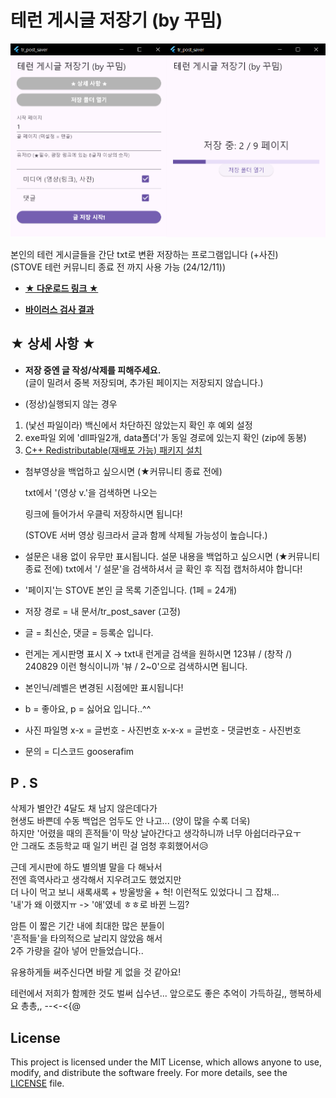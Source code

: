 # 테런 게시글 저장기 (by 꾸밈)
![실행 화면](introduce.png)

본인의 테런 게시글들을 간단 txt로 변환 저장하는 프로그램입니다 (+사진)
<br>(STOVE 테런 커뮤니티 종료 전 까지 사용 가능 (24/12/11))

- **[★ 다운로드 링크 ★](https://drive.google.com/file/d/1kyzFBn_66mjIoIdpiZLsrRa4yu_Hj2hO/view)**

- **[바이러스 검사 결과](https://www.virustotal.com/gui/file/ca4ef7f28fa76880167fd20c2c7bdb608ab5b5c6b7c35da9987348a67bcd6788)**

## ★ 상세 사항 ★
- **저장 중엔 글 작성/삭제를 피해주세요.**
<br>(글이 밀려서 중복 저장되며, 추가된 페이지는 저장되지 않습니다.)

- (정상)실행되지 않는 경우
1. (낯선 파일이라) 백신에서 차단하진 않았는지 확인 후 예외 설정
2. exe파일 외에 'dll파일2개, data폴더'가 동일 경로에 있는지 확인 (zip에 동봉)
3. [C++ Redistributable(재배포 가능) 패키지 설치](https://learn.microsoft.com/ko-kr/cpp/windows/latest-supported-vc-redist?view=msvc-170#latest-microsoft-visual-c-redistributable-version)


- 첨부영상을 백업하고 싶으시면 (★커뮤니티 종료 전에)


  txt에서 '(영상 v.'을 검색하면 나오는

  링크에 들어가서 우클릭 저장하시면 됩니다!

  (STOVE 서버 영상 링크라서 글과 함께 삭제될 가능성이 높습니다.)

- 설문은 내용 없이 유무만 표시됩니다.
  설문 내용을 백업하고 싶으시면 (★커뮤니티 종료 전에)
  txt에서 '/ 설문'을 검색하셔서 글 확인 후 직접 캡처하셔야 합니다!

- '페이지'는 STOVE 본인 글 목록 기준입니다. (1페 = 24개)

- 저장 경로 = 내 문서/tr_post_saver (고정)

- 글 = 최신순, 댓글 = 등록순 입니다.

- 런게는 게시판명 표시 X
  -> txt내 런게글 검색을 원하시면
     123뷰 / (창작 /) 240829 이런 형식이니까
     '뷰 / 2~0'으로 검색하시면 됩니다.

- 본인닉/레벨은 변경된 시점에만 표시됩니다!

- b = 좋아요, p = 싫어요 입니다..^^

- 사진 파일명
  x-x = 글번호 - 사진번호
  x-x-x = 글번호 - 댓글번호 - 사진번호

- 문의 = 디스코드 gooserafim

## P . S
삭제가 별안간 4달도 채 남지 않은데다가
<br>현생도 바쁜데 수동 백업은 엄두도 안 나고... (양이 많을 수록 더욱)
<br>하지만 '어렸을 때의 흔적들'이 막상 날아간다고 생각하니까 너무 아쉽더라구요ㅜ
<br>안 그래도 초등학교 때 일기 버린 걸 엄청 후회했어서😥


근데 게시판에 하도 별의별 말을 다 해놔서
<br>전엔 흑역사라고 생각해서 지우려고도 했었지만
<br>더 나이 먹고 보니 새록새록 + 방울방울 + 헉! 이런적도 있었다니 그 잡채...
<br>'내'가 왜 이랬지ㅠ -> '애'였네 ㅎㅎ로 바뀐 느낌?


암튼 이 짧은 기간 내에 최대한 많은 분들이
<br>'흔적들'을 타의적으로 날리지 않았음 해서
<br>2주 가량을 갈아 넣어 만들었습니다..

유용하게들 써주신다면 바랄 게 없을 것 같아요!

테런에서 저희가 함께한 것도 벌써 십수년...
앞으로도 좋은 추억이 가득하길,, 행복하세요 총총,, --<-<{@

## License
This project is licensed under the MIT License, which allows anyone to use, modify, and distribute the software freely. For more details, see the [LICENSE](./LICENSE) file.